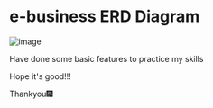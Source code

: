 # e-business ERD Diagram

![image](https://github.com/thangnguyen2002/e-business/assets/75868691/c3a6ab08-420f-42a8-8cab-c73e593b8681)


Have done some basic features to practice my skills


Hope it's good!!!

Thankyou🎆
